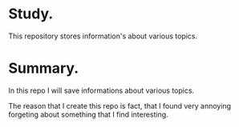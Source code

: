 # Study.
This repository stores information's about various topics.

# Summary.

In this repo I will save informations about various topics. 

The reason that I create this repo is fact, that I found very annoying forgeting about something that I find interesting. 
